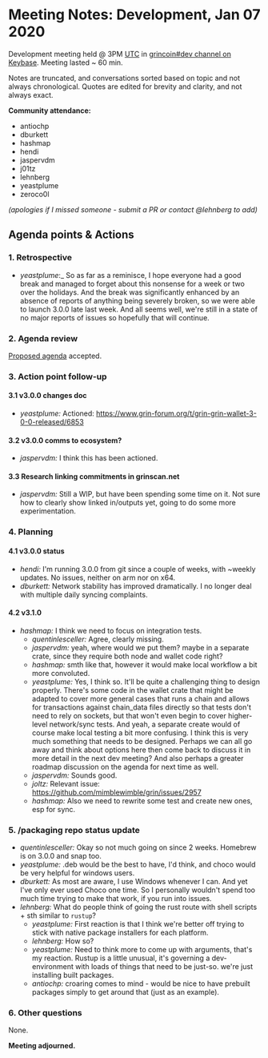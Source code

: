 # Meeting Notes: Development, Jan 07 2020

Development meeting held @ 3PM [UTC](http://www.timebie.com/std/utc.php) in [grincoin#dev channel on Keybase](https://keybase.io/team/grincoin). Meeting lasted ~ 60 min.

Notes are truncated, and conversations sorted based on topic and not always chronological. Quotes are edited for brevity and clarity, and not always exact.

**Community attendance:**
- antiochp
- dburkett
- hashmap
- hendi
- jaspervdm
- j01tz
- lehnberg
- yeastplume  
- zeroco0l

_(apologies if I missed someone - submit a PR or contact @lehnberg to add)_

## Agenda points & Actions

### 1. Retrospective

* _yeastplume_:_ So as far as a reminisce, I hope everyone had a good break and managed to forget about this nonsense for a week or two over the holidays. And the break was significantly enhanced by an absence of reports of anything being severely broken, so we were able to launch 3.0.0 late last week. And all seems well, we're still in a state of no major reports of issues so hopefully that will continue.

### 2. Agenda review

[Proposed agenda](https://github.com/mimblewimble/grin-pm/issues/231) accepted.

### 3. Action point follow-up

#### 3.1 v3.0.0 changes doc

* _yeastplume:_ Actioned: https://www.grin-forum.org/t/grin-grin-wallet-3-0-0-released/6853


#### 3.2 v3.0.0 comms to ecosystem?

* _jaspervdm:_  I think this has been actioned.

#### 3.3 Research linking commitments in grinscan.net

* _jaspervdm:_ Still a WIP, but have been spending some time on it. Not sure how to clearly show linked in/outputs yet, going to do some more experimentation.

### 4. Planning

#### 4.1 v3.0.0 status

* _hendi:_ I'm running 3.0.0 from git since a couple of weeks, with ~weekly updates. No issues, neither on arm nor on x64.
* _dburkett:_ Network stability has improved dramatically. I no longer deal with multiple daily syncing complaints.

#### 4.2 v3.1.0

* _hashmap:_ I think we need to focus on integration tests.
   * _quentinlesceller:_ Agree, clearly missing.
   * _jaspervdm:_ yeah, where would we put them? maybe in a separate crate, since they require both node and wallet code right?
   * _hashmap:_ smth like that, however it would make local workflow a bit more convoluted.
   * _yeastplume:_ Yes, I think so. It'll be quite a challenging thing to design properly. There's some code in the wallet crate that might be adapted to cover more general cases that runs a chain and allows for transactions against chain_data files directly so that tests don't need to rely on sockets, but that won't even begin to cover higher-level network/sync tests. And yeah, a separate create would of course make local testing a bit more confusing. I think this is very much something that needs to be designed. Perhaps we can all go away and think about options here then come back to discuss it in more detail in the next dev meeting? And also perhaps a greater roadmap discussion on the agenda for next time as well.
   * _jaspervdm:_ Sounds good.
   * _joltz:_ Relevant issue: https://github.com/mimblewimble/grin/issues/2957
   * _hashmap:_ Also we need to rewrite some test and create new ones, esp for sync.

### 5. /packaging repo status update

* _quentinlesceller:_ Okay so not much going on since 2 weeks. Homebrew is on 3.0.0 and snap too.
* _yeastplume:_ .deb would be the best to have, I'd think, and choco would be very helpful for windows users.
* _dburkett:_ As most are aware, I use Windows whenever I can. And yet I've only ever used Choco one time. So I personally wouldn't spend too much time trying to make that work, if you run into issues.
* _lehnberg:_ What do people think of going the rust route with shell scripts + sth similar to `rustup`?
   * _yeastplume:_ First reaction is that I think we're better off trying to stick with native package installers for each platform.
   * _lehnberg:_ How so?
   * _yeastplume:_ Need to think more to come up with arguments, that's my reaction. Rustup is a little unusual, it's governing a dev-environment with loads of things that need to be just-so. we're just installing built packages.
   * _antiochp:_ croaring comes to mind - would be nice to have prebuilt packages simply to get around that (just as an example).

### 6. Other questions 

None.

**Meeting adjourned.**
